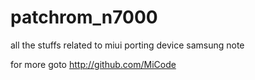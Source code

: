 patchrom_n7000
==============

all the stuffs related to miui porting device samsung note

for more goto http://github.com/MiCode

